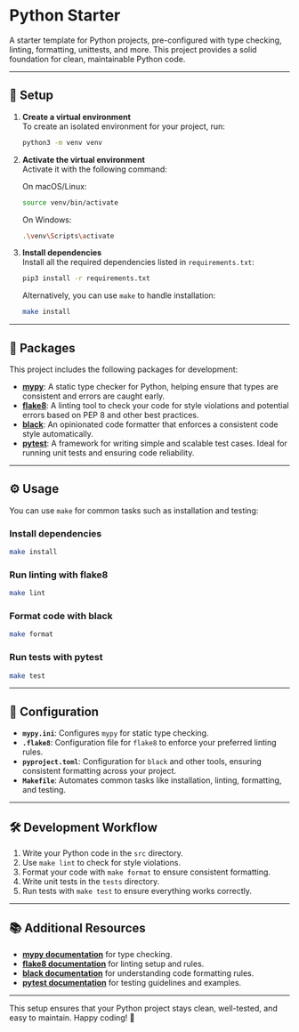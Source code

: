 
# Python Starter

A starter template for Python projects, pre-configured with type checking, linting, formatting, unittests, and more. This project provides a solid foundation for clean, maintainable Python code.

---

## 🚀 Setup

1. **Create a virtual environment**  
   To create an isolated environment for your project, run:

   ```bash
   python3 -m venv venv
   ```

2. **Activate the virtual environment**  
   Activate it with the following command:

   On macOS/Linux:
   ```bash
   source venv/bin/activate
   ```

   On Windows:
   ```bash
   .\venv\Scripts\activate
   ```

3. **Install dependencies**  
   Install all the required dependencies listed in `requirements.txt`:

   ```bash
   pip3 install -r requirements.txt
   ```

   Alternatively, you can use `make` to handle installation:

   ```bash
   make install
   ```

---

## 🔧 Packages

This project includes the following packages for development:

- **[mypy](http://mypy-lang.org/)**: A static type checker for Python, helping ensure that types are consistent and errors are caught early.
- **[flake8](https://flake8.pycqa.org/)**: A linting tool to check your code for style violations and potential errors based on PEP 8 and other best practices.
- **[black](https://black.readthedocs.io/)**: An opinionated code formatter that enforces a consistent code style automatically.
- **[pytest](https://pytest.org/)**: A framework for writing simple and scalable test cases. Ideal for running unit tests and ensuring code reliability.

---

## ⚙️ Usage

You can use `make` for common tasks such as installation and testing:

### Install dependencies
```bash
make install
```

### Run linting with flake8
```bash
make lint
```

### Format code with black
```bash
make format
```

### Run tests with pytest
```bash
make test
```

---

## 📄 Configuration

- **`mypy.ini`**: Configures `mypy` for static type checking.
- **`.flake8`**: Configuration file for `flake8` to enforce your preferred linting rules.
- **`pyproject.toml`**: Configuration for `black` and other tools, ensuring consistent formatting across your project.
- **`Makefile`**: Automates common tasks like installation, linting, formatting, and testing.

---

## 🛠️ Development Workflow

1. Write your Python code in the `src` directory.
2. Use `make lint` to check for style violations.
3. Format your code with `make format` to ensure consistent formatting.
4. Write unit tests in the `tests` directory.
5. Run tests with `make test` to ensure everything works correctly.

---

## 📚 Additional Resources

- **[mypy documentation](http://mypy-lang.org/)** for type checking.
- **[flake8 documentation](https://flake8.pycqa.org/)** for linting setup and rules.
- **[black documentation](https://black.readthedocs.io/)** for understanding code formatting rules.
- **[pytest documentation](https://pytest.org/)** for testing guidelines and examples.

---

This setup ensures that your Python project stays clean, well-tested, and easy to maintain. Happy coding! 🚀
